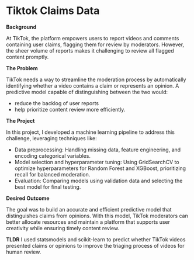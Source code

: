 # Tiktok Claims Data

**Background**

At TikTok, the platform empowers users to report videos and comments containing user claims, flagging them for review by moderators. However, the sheer volume of reports makes it challenging to review all flagged content promptly.


**The Problem**

TikTok needs a way to streamline the moderation process by automatically identifying whether a video contains a claim or represents an opinion. A predictive model capable of distinguishing between the two would:
- reduce the backlog of user reports
- help prioritize content review more efficiently.


**The Project**

In this project, I developed a machine learning pipeline to address this challenge, leveraging techniques like:
- Data preprocessing: Handling missing data, feature engineering, and encoding categorical variables.
- Model selection and hyperparameter tuning: Using GridSearchCV to optimize hyperparameters for Random Forest and XGBoost, prioritizing recall for balanced moderation.
- Evaluation: Comparing models using validation data and selecting the best model for final testing.


**Desired Outcome**

The goal was to build an accurate and efficient predictive model that distinguishes claims from opinions. With this model, TikTok moderators can better allocate resources and maintain a platform that supports user creativity while ensuring timely content review.


**TLDR**
I used statsmodels and scikit-learn to predict whether TikTok videos presented claims or opinions to improve the triaging process of videos for human review.
